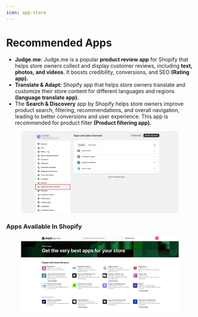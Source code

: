 ```yaml
---
icon: app-store
---
```


# Recommended Apps

* **Judge.me:** Judge.me is a popular **product review app** for Shopify that helps store owners collect and display customer reviews, including **text, photos, and videos**. It boosts credibility, conversions, and SEO **(Rating app).**
* **Translate & Adapt:** Shopify app that helps store owners translate and customize their store content for different languages and regions **(language translate app).**
* The **Search & Discovery** app by Shopify helps store owners improve product search, filtering, recommendations, and overall navigation, leading to better conversions and user experience. This app is recommended for product filter **(Product filtering app).**

<figure><img src="../.gitbook/assets/filter-02.jpg" alt=""><figcaption></figcaption></figure>

### Apps Available In Shopify <a href="#apps-available-in-shopify" id="apps-available-in-shopify"></a>

<figure><img src="../.gitbook/assets/5.png" alt=""><figcaption></figcaption></figure>
